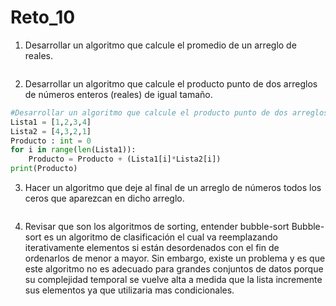 # Reto_10

1. Desarrollar un algoritmo que calcule el promedio de un arreglo de reales.

```python

```
2. Desarrollar un algoritmo que calcule el producto punto de dos arreglos de números enteros (reales) de igual tamaño.
```python
#Desarrollar un algoritmo que calcule el producto punto de dos arreglos de números enteros (reales) de igual tamaño.
Lista1 = [1,2,3,4]
Lista2 = [4,3,2,1]
Producto : int = 0 
for i in range(len(Lista1)):
    Producto = Producto + (Lista1[i]*Lista2[i]) 
print(Producto)
```
3. Hacer un algoritmo que deje al final de un arreglo de números todos los ceros que aparezcan en dicho arreglo.


```python

```
4. Revisar que son los algoritmos de sorting, entender bubble-sort
Bubble-sort es un algoritmo de clasificación el cual va reemplazando iterativamente elementos si están desordenados con el fin de ordenarlos de menor a mayor. Sin embargo, existe un problema y es que este algoritmo no es adecuado para grandes conjuntos de datos porque su complejidad temporal se vuelve alta a medida que la lista incremente sus elementos ya que utilizaria mas condicionales.
